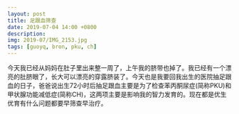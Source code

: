 ```yaml
---
layout: post
title: 足跟血筛查
date: 2019-07-04 14:00 +0800
description: 
img: 2019-07/IMG_2153.jpg
tags: [guoyq, bron, pku, ch]
---
```


今天我已经从妈妈在肚子里出来整一周了，上午我的脐带也掉了。我已经有一个漂亮的肚脐眼了，长大可以漂亮的穿露脐装了。今天也是我要回我出生的医院抽足跟血的日子，爸爸说出生72小时后抽足跟血主要是为了检查苯丙酮尿症(简称PKU)和甲状腺功能减低症(简称CH)，这两项主要是影响我的智力发育的。现在都是优生优育有什么问题都要早筛查早治疗。